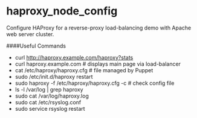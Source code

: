 # haproxy_node_config #

Configure HAProxy for a reverse-proxy load-balancing demo with Apache web server cluster.

####Useful Commands
* curl http://haproxy.example.com/haproxy?stats
* curl haproxy.example.com # displays main page via load-balancer
* cat /etc/haproxy/haproxy.cfg # file managed by Puppet
* sudo /etc/init.d/haproxy restart
* sudo haproxy -f /etc/haproxy/haproxy.cfg -c # check config file
* ls -l /var/log | grep haproxy
* sudo cat /var/log/haproxy.log
* sudo cat /etc/rsyslog.conf
* sudo service rsyslog restart
